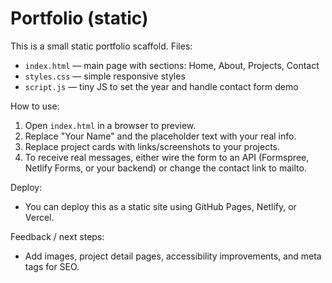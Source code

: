 # Portfolio (static)

This is a small static portfolio scaffold. Files:

- `index.html` — main page with sections: Home, About, Projects, Contact
- `styles.css` — simple responsive styles
- `script.js` — tiny JS to set the year and handle contact form demo

How to use:
1. Open `index.html` in a browser to preview.
2. Replace "Your Name" and the placeholder text with your real info.
3. Replace project cards with links/screenshots to your projects.
4. To receive real messages, either wire the form to an API (Formspree, Netlify Forms, or your backend) or change the contact link to mailto.

Deploy:
- You can deploy this as a static site using GitHub Pages, Netlify, or Vercel.

Feedback / next steps:
- Add images, project detail pages, accessibility improvements, and meta tags for SEO.
